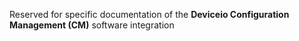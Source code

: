 Reserved for specific documentation of the **Deviceio Configuration Management \(CM\)** software integration 

